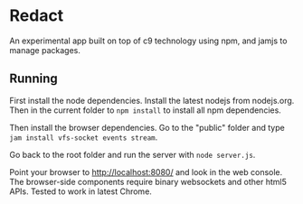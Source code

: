# Redact

An experimental app built on top of c9 technology using npm, and jamjs to manage packages.

## Running

First install the node dependencies.  Install the latest nodejs from nodejs.org.  Then in the current folder to `npm install` to install all npm dependencies.

Then install the browser dependencies.  Go to the "public" folder and type `jam install vfs-socket events stream`.

Go back to the root folder and run the server with `node server.js`.

Point your browser to <http://localhost:8080/> and look in the web console.  The browser-side components require binary websockets and other html5 APIs.  Tested to work in latest Chrome.